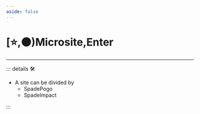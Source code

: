 ```yaml
---
aside: false
---
```

# [⭐,🟠)<labor>Microsite</labor>,Enter

---

<!-- =================================================== -->
<!-- =================================================== -->
<!-- =================================================== -->
<!-- =================================================== -->
<!-- =================================================== -->
::: details 🛠

- A site can be divided by
    - SpadePogo
    - SpadeImpact

:::

